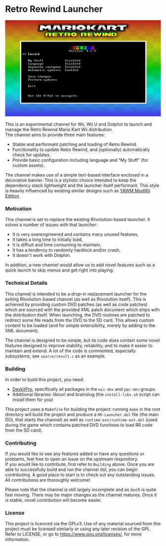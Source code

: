 # Retro Rewind Launcher

![Sample](./assets/sample.png "Sample")

This is an experimental channel for Wii, Wii U and Dolphin to launch and manage the Retro Rewind Mario Kart Wii distribution. \
The channel aims to provide three main features:

- Stable and performant patching and loading of Retro Rewind.
- Functionality to update Retro Rewind, and (optionally) automatically check for updates.
- Provide basic configuration including language and "My Stuff" (for custom assets).

The channel makes use of a simple text-based interface enclosed in a decorative banner. 
This is a stylistic choice intended to keep the dependency stack lightweight and the launcher itself performant.
This style is heavily influenced by existing similar designs such as [YAWM ModWii Edition](https://github.com/modmii/YAWM-ModMii-Edition).

### Motivation

This channel is set to replace the existing Riivolution-based launcher. It solves a number of issues with that launcher:

- It is very overengineered and contains many unused features,
- It takes a long time to initially load,
- It is diffiult and time consuming to maintain,
- It has a tendency to randomly hardlock and/or crash,
- It doesn't work with Dolphin.

In addition, a new channel would allow us to add novel features such as a quick launch to skip menus and get right into playing.

### Technical Details

This channel is intended to be a drop-in replacement launcher for the exiting Riivolution-based channel (as well as Riivolution itself). This is achieved by providing custom DVD patches (as well as code patches) which are sourced with the provided XML patch document which ships with the distribution itself. When launching, the DVD routines are patched to redirect some file reads from the DVD to the SD card. This allows custom content to be loaded (and for simple extensibility, merely by adding to the XML document).

The channel is designed to be simple, but its code does contain some novel features designed to improve stability, reliability, and to make it easier to maintain and extend. A lot of the code is commented, especially subsystems; see `source/result.c` as an example.

### Building

In order to build this project, you need:

- [DevkitPro](https://devkitpro.org/wiki/Getting_Started), specifically all packages in the `wii-dev` and `ppc-dev` groups.
- Additional libraries: libcurl and brainslug (the `install-libs.sh` script can install them for you)

This project uses a `Makefile` for building the project: running `make` in the root directory will build the project and produce a `RR-Launcher.dol` file (the main DOL that starts the channel) as well as `runtime-ext/runtime-ext.dol` (used during the game which contains patched DVD functions to load RR code from the SD card).

### Contributing

If you would like to see any features added or have any questions or problems, feel free to open an issue on the upstream respository. \
If you would like to contribute, first refer to `Building` above. Once you are able to successfully build and run the channel dol, you can begin contributing. A good place to start is to check out any outstanding issues. All contributions are thoroughly welcome!

Please note that the channel is still largely incomplete and as such is quite fast moving. There may be major changes as the channel matures. Once it is stable, novel contribution will become easier.

### License

This project is licenced via the GPLv3. Use of any material sourced from this project must be licensed similarly or using any later revision of the GPL. Refer to LICENSE, or go to https://www.gnu.org/licenses/, for more information.
